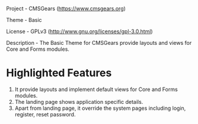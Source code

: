 Project 	- CMSGears (https://www.cmsgears.org)

Theme 	 	- Basic

License 	- GPLv3 (http://www.gnu.org/licenses/gpl-3.0.html)

Description - The Basic Theme for CMSGears provide layouts and views for Core and Forms modules.

Highlighted Features
=========================================
1. It provide layouts and implement default views for Core and Forms modules.
2. The landing page shows application specific details.
3. Apart from landing page, it override the system pages including login, register, reset password.
